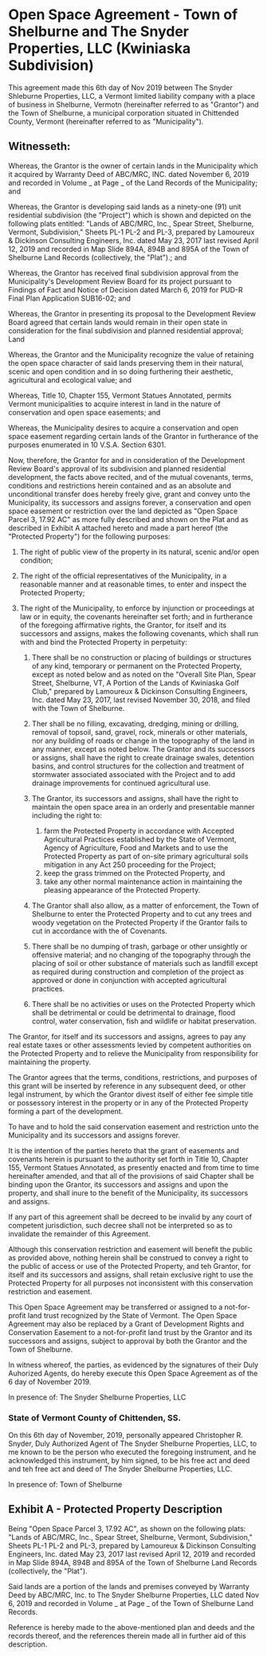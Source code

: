 # Open Space Agreement - Town of Shelburne and The Snyder Properties, LLC (Kwiniaska Subdivision)

This agreement made this 6th day of Nov 2019 between The Snyder Shleburne Properties, LLC, a Vermont limited liability company with a place of business in Shelburne, Vermotn (hereinafter referred to as "Grantor") and the Town of Shelburne, a municipal corporation situated in Chittended County, Vermont (hereinafter  referred to as "Municipality").

## Witnesseth:

Whereas, the Grantor is the owner of certain lands in the Municipality which it acquired by Warranty Deed of ABC/MRC, INC. dated November 6, 2019 and recorded in Volume _ at Page _ of the Land Records of the Municipality; and

Whereas, the Grantor is developing said lands as a ninety-one (91) unit residential subdivision (the "Project") which is shown and depicted on the following plats entitled:  "Lands of ABC/MRC, Inc., Spear Street, Shelburne, Vermont, Subdivision," Sheets PL-1 PL-2 and PL-3, prepared by Lamoureux & Dickinson Consulting Engineers, Inc. dated May 23, 2017 last revised April 12, 2019 and recorded in Map Slide 894A, 894B and 895A of the Town of Shelburne Land Records (collectively, the "Plat").; and

Whereas, the Grantor has received final subdivision approval from the Municipality's Development Review Board for its project pursuant to Findings of Fact and Notice of Decision dated March 6, 2019 for PUD-R Final Plan Application SUB16-02; and

Whereas, the Grantor in presenting its proposal to the Development Review Board agreed that certain lands would remain in their open state in consideration for the final subdivision and planned residential approval; Land

Whereas, the Grantor and the Municipality recognize the value of retaining the open space character of said lands preserving them in their natural, scenic and open condition and in so doing furthering their aesthetic, agricultural and ecological value; and

Whereas, Title 10, Chapter 155, Vermont Statues Annotated, permits Vermont municipalities to acquire interest in land in the nature of conservation and open space easements; and

Whereas, the Municipality desires to acquire a conservation and open space easement regarding certain lands of the Grantor in furtherance of the purposes enumerated in 10 V.S.A. Section 6301.

Now, therefore, the Grantor for and in consideration of the Development Review Board's approval of its subdivision and planned residential development, the facts above recited, and of the mutual covenants, terms, conditions and restrictions herein contained and as an absolute and unconditional transfer does hereby freely give, grant and convey unto the Municipality, its successors  and assigns forever, a conservation and open space easement or restriction over the land depicted as "Open Space Parcel 3, 17.92 AC" as more fully described and shown on the Plat and as described in Exhibit A attached hereto and made a part hereof (the "Protected Property") for the following purposes:

1. The right of public view of the property in its natural, scenic and/or open condition;
2. The right of the official representatives of the Municipality, in a reasonable manner and at reasonable times, to enter and inspect the Protected Property;
3. The right of the Municipality, to enforce by injunction or proceedings at law or in equity, the covenants hereinafter set forth; and in furtherance of the foregoing affirmative rights, the Grantor, for itself and its successors and assigns, makes the following covenants, which shall run with and bind the Protected Property in perpetuity:

    1. There shall be no construction or placing of buildings or structures of any kind, temporary or permanent on the Protected Property, except as noted below and as noted on the "Overall Site Plan, Spear Street, Shelburne, VT, A Portion of the Lands of Kwiniaska Golf Club," prepared by Lamoureux & Dickinson Consulting Engineers, Inc. dated May 23, 2017, last revised November 30, 2018, and filed with the Town of Shelburne.
    2. Ther shall be no filling, excavating, dredging, mining or drilling, removal of topsoil, sand, gravel, rock, minerals or other materials, nor any building of roads or change in the topography of the land in any manner, except as noted below.  The Grantor and its successors or assigns, shall have the right to create drainage swales, detention basins, and control structures for the collection and treatment of stormwater associated associated with the Project and to add drainage improvements for continued agricultural use.
    3. The Grantor, its successors and assigns, shall have the right to maintain the open space area in an orderly and presentable manner including the right to:

        1. farm the Protected Property in accordance with Accepted Agricultural Practices established by the State of Vermont, Agency of Agriculture, Food and Markets and to use the Protected Property as part of on-site primary agricultural soils mitigation in any Act 250 proceeding for the Project;
        2. keep the grass trimmed on the Protected Property, and
        3. take any other normal maintenance action in maintaining the pleasing appearance of the Protected Property.

    4. The Grantor shall also allow, as a matter of enforcement, the Town of Shelburne to enter the Protected Property and to cut any trees and woody vegetation on the Protected Property if the Grantor fails to cut in accordance with the of Covenants.
    5. There shall be no dumping of trash, garbage or other unsightly or offensive material; and no changing of the topography through the placing of soil or other substance of materials such as landfill except as required during construction and completion of the project as approved or done in conjunction with accepted agricultural practices.
    6. There shall be no activities or uses on the Protected Property which shall be detrimental or could be detrimental to drainage, flood control, water conservation, fish and wildlife or habitat preservation.

The Grantor, for itself and its successors and assigns, agrees to pay any real estate taxes or other assessments levied by competent authorities on the Protected Property and to relieve the Municipality from responsibility for maintaining the property.

The Grantor agrees that the terms, conditions, restrictions, and purposes of this grant will be inserted by reference in any subsequent deed, or other legal instrument, by which the Grantor divest itself of either fee simple title or possessory interest in the property or in any of the Protected Property forming a part of the development.

To have and to hold the said conservation easement and restriction unto the Municipality and its successors and assigns forever.

It is the intention of the parties hereto that the grant of easements and covenants herein is pursuant to the authority set forth in Title 10, Chapter 155, Vermont Statues Annotated, as presently enacted and from time to time hereinafter amended, and that all of the provisions of said  Chapter shall be binding upon the Grantor, its successors and assigns and upon the property, and shall inure to the benefit of the Municipality, its successors and assigns.

If any  part of this agreement shall be decreed to be invalid by any court of competent jurisdiction, such decree shall not be interpreted so as to invalidate the remainder of this Agreement.

Although this conservation restriction and easement will benefit the public as provided above, nothing herein shall be construed to convey a right to the public of access or use of the Protected Property, and teh Grantor, for itself and its successors and assigns, shall retain exclusive right to  use the Protected Property for all purposes not inconsistent with this conservation restriction and easement.

This Open Space Agreement may be transferred or assigned to a not-for-profit land trust recognized by the State of Vermont.  The Open Space Agreement may also be replaced by a Grant of Development Rights and Conservation Easement to a not-for-profit land trust by the Grantor and its successors and assigns, subject to approval by both the Grantor and the Town of Shelburne.

In witness whereof, the parties, as evidenced by the signatures of their Duly Auhorized Agents, do hereby execute this Open Space Agreement as of the 6 day of November  2019.

In presence of:  The Snyder Shelburne Properties, LLC

### State of Vermont County of Chittenden, SS.

On this 6th day of November, 2019, personally appeared Christopher R. Snyder, Duly Authorized Agent of The Snyder Shelburne Properties, LLC, to me known to be the person who executed the foregoing  instrument, and he acknowledged this instrument, by him signed, to be his free act and deed and teh free  act and deed of The Snyder Shelburne Properties, LLC.

In presence of:   Town of  Shelburne

## Exhibit A - Protected Property Description

Being "Open Space Parcel 3, 17.92 AC", as shown on the following plats:  "Lands of ABC/MRC, Inc., Spear Street, Shelburne, Vermont, Subdivision," Sheets PL-1 PL-2 and PL-3, prepared by Lamoureux & Dickinson Consulting Engineers, Inc. dated  May 23, 2017 last revised April 12, 2019 and recorded in Map Slide  894A, 894B and 895A of the Town of Shelburne Land Records (collectively, the "Plat").

Said lands are a portion of  the lands and premises conveyed by Warranty Deed by ABC/MRC, Inc. to The Snyder Shelburne Properties, LLC dated Nov 6, 2019 and recorded in Volume _ at Page _ of the Town of Shelburne Land Records.

Reference is hereby made to the above-mentioned plan and deeds and the records thereof, and the references therein made all in further aid  of this description.

